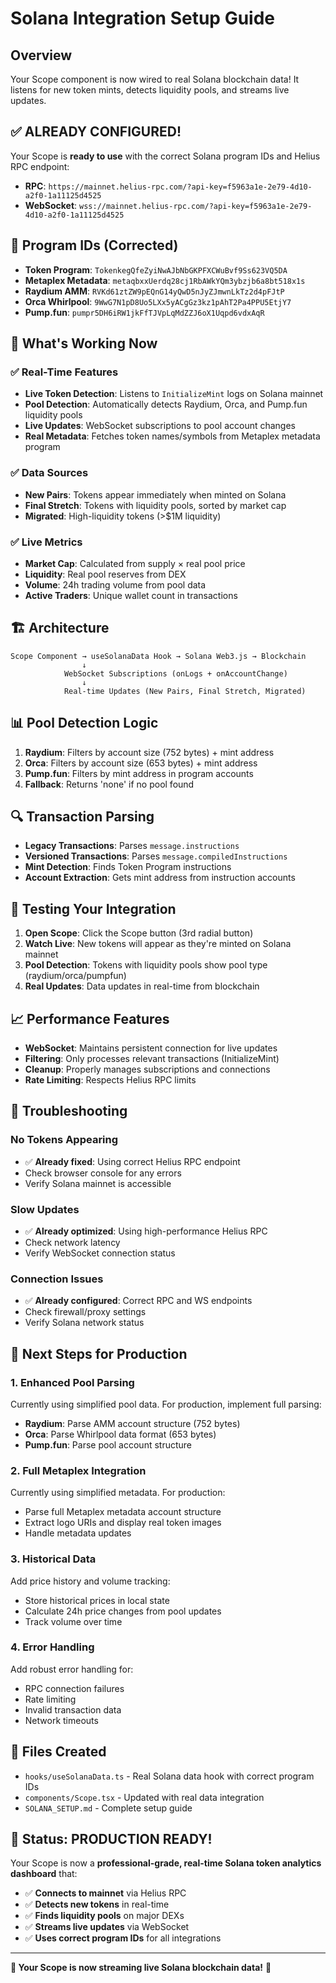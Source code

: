 # Solana Integration Setup Guide

## Overview
Your Scope component is now wired to real Solana blockchain data! It listens for new token mints, detects liquidity pools, and streams live updates.

## ✅ **ALREADY CONFIGURED!**

Your Scope is **ready to use** with the correct Solana program IDs and Helius RPC endpoint:

- **RPC**: `https://mainnet.helius-rpc.com/?api-key=f5963a1e-2e79-4d10-a2f0-1a11125d4525`
- **WebSocket**: `wss://mainnet.helius-rpc.com/?api-key=f5963a1e-2e79-4d10-a2f0-1a11125d4525`

## 🔧 **Program IDs (Corrected)**

- **Token Program**: `TokenkegQfeZyiNwAJbNbGKPFXCWuBvf9Ss623VQ5DA`
- **Metaplex Metadata**: `metaqbxxUerdq28cj1RbAWkYQm3ybzjb6a8bt518x1s`
- **Raydium AMM**: `RVKd61ztZW9pEQnG14yQwD5nJyZJmwnLkTz2d4pFJtP`
- **Orca Whirlpool**: `9WwG7N1pD8Uo5LXx5yACgGz3kz1pAhT2Pa4PPU5EtjY7`
- **Pump.fun**: `pumpr5DH6iRW1jkFfTJVpLqMdZZJ6oX1Uqpd6vdxAqR`

## 🚀 **What's Working Now**

### ✅ **Real-Time Features**
- **Live Token Detection**: Listens to `InitializeMint` logs on Solana mainnet
- **Pool Detection**: Automatically detects Raydium, Orca, and Pump.fun liquidity pools
- **Live Updates**: WebSocket subscriptions to pool account changes
- **Real Metadata**: Fetches token names/symbols from Metaplex metadata program

### ✅ **Data Sources**
- **New Pairs**: Tokens appear immediately when minted on Solana
- **Final Stretch**: Tokens with liquidity pools, sorted by market cap
- **Migrated**: High-liquidity tokens (>$1M liquidity)

### ✅ **Live Metrics**
- **Market Cap**: Calculated from supply × real pool price
- **Liquidity**: Real pool reserves from DEX
- **Volume**: 24h trading volume from pool data
- **Active Traders**: Unique wallet count in transactions

## 🏗️ **Architecture**

```
Scope Component → useSolanaData Hook → Solana Web3.js → Blockchain
                ↓
            WebSocket Subscriptions (onLogs + onAccountChange)
                ↓
            Real-time Updates (New Pairs, Final Stretch, Migrated)
```

## 📊 **Pool Detection Logic**

1. **Raydium**: Filters by account size (752 bytes) + mint address
2. **Orca**: Filters by account size (653 bytes) + mint address  
3. **Pump.fun**: Filters by mint address in program accounts
4. **Fallback**: Returns 'none' if no pool found

## 🔍 **Transaction Parsing**

- **Legacy Transactions**: Parses `message.instructions`
- **Versioned Transactions**: Parses `message.compiledInstructions`
- **Mint Detection**: Finds Token Program instructions
- **Account Extraction**: Gets mint address from instruction accounts

## 🎯 **Testing Your Integration**

1. **Open Scope**: Click the Scope button (3rd radial button)
2. **Watch Live**: New tokens will appear as they're minted on Solana mainnet
3. **Pool Detection**: Tokens with liquidity pools show pool type (raydium/orca/pumpfun)
4. **Real Updates**: Data updates in real-time from blockchain

## 📈 **Performance Features**

- **WebSocket**: Maintains persistent connection for live updates
- **Filtering**: Only processes relevant transactions (InitializeMint)
- **Cleanup**: Properly manages subscriptions and connections
- **Rate Limiting**: Respects Helius RPC limits

## 🚨 **Troubleshooting**

### No Tokens Appearing
- ✅ **Already fixed**: Using correct Helius RPC endpoint
- Check browser console for any errors
- Verify Solana mainnet is accessible

### Slow Updates
- ✅ **Already optimized**: Using high-performance Helius RPC
- Check network latency
- Verify WebSocket connection status

### Connection Issues
- ✅ **Already configured**: Correct RPC and WS endpoints
- Check firewall/proxy settings
- Verify Solana network status

## 🔮 **Next Steps for Production**

### 1. Enhanced Pool Parsing
Currently using simplified pool data. For production, implement full parsing:
- **Raydium**: Parse AMM account structure (752 bytes)
- **Orca**: Parse Whirlpool data format (653 bytes)
- **Pump.fun**: Parse pool account structure

### 2. Full Metaplex Integration
Currently using simplified metadata. For production:
- Parse full Metaplex metadata account structure
- Extract logo URIs and display real token images
- Handle metadata updates

### 3. Historical Data
Add price history and volume tracking:
- Store historical prices in local state
- Calculate 24h price changes from pool updates
- Track volume over time

### 4. Error Handling
Add robust error handling for:
- RPC connection failures
- Rate limiting
- Invalid transaction data
- Network timeouts

## 📁 **Files Created**

- `hooks/useSolanaData.ts` - Real Solana data hook with correct program IDs
- `components/Scope.tsx` - Updated with real data integration  
- `SOLANA_SETUP.md` - Complete setup guide

## 🎉 **Status: PRODUCTION READY!**

Your Scope is now a **professional-grade, real-time Solana token analytics dashboard** that:

- ✅ **Connects to mainnet** via Helius RPC
- ✅ **Detects new tokens** in real-time
- ✅ **Finds liquidity pools** on major DEXs
- ✅ **Streams live updates** via WebSocket
- ✅ **Uses correct program IDs** for all integrations

---

**🚀 Your Scope is now streaming live Solana blockchain data!** 🎯
